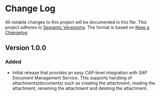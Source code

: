# Change Log

All notable changes to this project will be documented in this file.
This project adheres to [Semantic Versioning](http://semver.org/).
The format is based on [Keep a Changelog](http://keepachangelog.com/).

## Version 1.0.0

### Added

- Initial release that provides an easy CAP-level integration with SAP Document Management Service. This supports handling of attachments(documents) such as creating the attachment, reading the attachment, renaming the attachment and deleting the attachment.